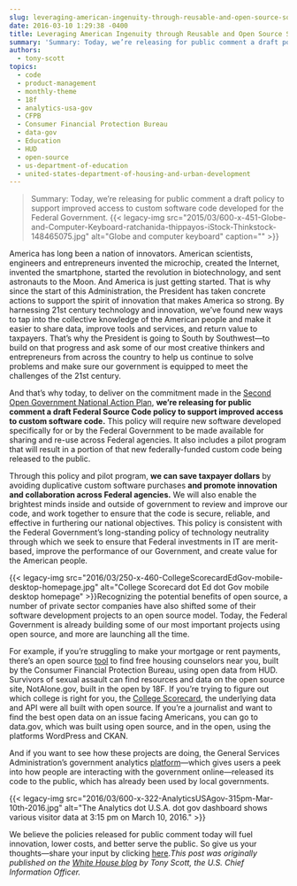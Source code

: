 ```yaml
---
slug: leveraging-american-ingenuity-through-reusable-and-open-source-software
date: 2016-03-10 1:29:38 -0400
title: Leveraging American Ingenuity through Reusable and Open Source Software
summary: 'Summary: Today, we’re releasing for public comment a draft policy to support improved access to custom software code developed for the Federal Government. America has long been a nation of innovators. American scientists, engineers and entrepreneurs invented the microchip, created the Internet, invented the smartphone, started the revolution in biotechnology, and sent astronauts to the'
authors:
  - tony-scott
topics:
  - code
  - product-management
  - monthly-theme
  - 18f
  - analytics-usa-gov
  - CFPB
  - Consumer Financial Protection Bureau
  - data-gov
  - Education
  - HUD
  - open-source
  - us-department-of-education
  - united-states-department-of-housing-and-urban-development
---
```


> Summary: Today, we’re releasing for public comment a draft policy to support improved access to custom software code developed for the Federal Government. {{< legacy-img src="2015/03/600-x-451-Globe-and-Computer-Keyboard-ratchanida-thippayos-iStock-Thinkstock-148465075.jpg" alt="Globe and computer keyboard" caption="" >}} 

America has long been a nation of innovators. American scientists, engineers and entrepreneurs invented the microchip, created the Internet, invented the smartphone, started the revolution in biotechnology, and sent astronauts to the Moon. And America is just getting started. That is why since the start of this Administration, the President has taken concrete actions to support the spirit of innovation that makes America so strong. By harnessing 21st century technology and innovation, we’ve found new ways to tap into the collective knowledge of the American people and make it easier to share data, improve tools and services, and return value to taxpayers. That&#8217;s why the President is going to South by Southwest—to build on that progress and ask some of our most creative thinkers and entrepreneurs from across the country to help us continue to solve problems and make sure our government is equipped to meet the challenges of the 21st century.

And that’s why today, to deliver on the commitment made in the [Second Open Government National Action Plan](https://www.whitehouse.gov/sites/default/files/microsites/ostp/new_nap_commitments_report_092314.pdf), **we’re releasing for public comment a draft Federal Source Code policy to support improved access to custom software code.** This policy will require new software developed specifically for or by the Federal Government to be made available for sharing and re-use across Federal agencies. It also includes a pilot program that will result in a portion of that new federally-funded custom code being released to the public.

Through this policy and pilot program, **we can save taxpayer dollars** by avoiding duplicative custom software purchases **and promote innovation and collaboration across Federal agencies.** We will also enable the brightest minds inside and outside of government to review and improve our code, and work together to ensure that the code is secure, reliable, and effective in furthering our national objectives. This policy is consistent with the Federal Government’s long-standing policy of technology neutrality through which we seek to ensure that Federal investments in IT are merit-based, improve the performance of our Government, and create value for the American people.

{{< legacy-img src="2016/03/250-x-460-CollegeScorecardEdGov-mobile-desktop-homepage.jpg" alt="College Scorecard dot Ed dot Gov mobile desktop homepage" >}}Recognizing the potential benefits of open source, a number of private sector companies have also shifted some of their software development projects to an open source model. Today, the Federal Government is already building some of our most important projects using open source, and more are launching all the time.

For example, if you&#8217;re struggling to make your mortgage or rent payments, there&#8217;s an open source [tool](http://www.consumerfinance.gov/find-a-housing-counselor/) to find free housing counselors near you, built by the Consumer Financial Protection Bureau, using open data from HUD. Survivors of sexual assault can find resources and data on the open source site, NotAlone.gov, built in the open by 18F. If you&#8217;re trying to figure out which college is right for you, the [College Scorecard](https://collegescorecard.ed.gov/), the underlying data and API were all built with open source. If you&#8217;re a journalist and want to find the best open data on an issue facing Americans, you can go to data.gov, which was built using open source, and in the open, using the platforms WordPress and CKAN.

And if you want to see how these projects are doing, the General Services Administration’s government analytics [platform](https://analytics.usa.gov/)—which gives users a peek into how people are interacting with the government online—released its code to the public, which has already been used by local governments.

{{< legacy-img src="2016/03/600-x-322-AnalyticsUSAgov-315pm-Mar-10th-2016.jpg" alt="The Analytics dot U.S.A. dot gov dashboard shows various visitor data at 3:15 pm on March 10, 2016." >}}

We believe the policies released for public comment today will fuel innovation, lower costs, and better serve the public. So give us your thoughts—share your input by clicking [here](https://sourcecode.cio.gov/)._This post was originally published on the [White House blog](https://www.whitehouse.gov/blog) by Tony Scott, the U.S. Chief Information Officer._